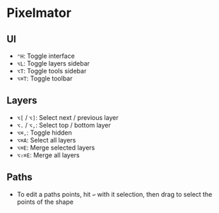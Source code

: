 # Pixelmator

## UI

- `⌃H`: Toggle interface
- `⌥L`: Toggle layers sidebar
- `⌥T`: Toggle tools sidebar
- `⌥⌘T`: Toggle toolbar

## Layers

- `⌥[` / `⌥]`: Select next / previous layer
- `⌥.` / `⌥,`: Select top / bottom layer
- `⌥⌘,`: Toggle hidden
- `⌥⌘A`: Select all layers
- `⌥⌘E`: Merge selected layers
- `⌥⇧⌘E`: Merge all layers

## Paths

- To edit a paths points, hit `↩` with it selection, then drag to select the points of the shape
